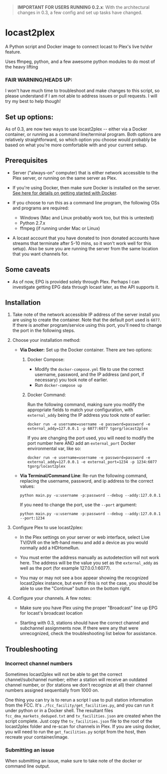 > **IMPORTANT FOR USERS RUNNING 0.2.x**: With the architectural changes in 0.3, a few config and set up tasks have changed. 


# locast2plex
A Python script and Docker image to connect locast to Plex's live tv/dvr feature. 

Uses ffmpeg, python, and a few awesome python modules to do most of the heavy lifting


### FAIR WARNING/HEADS UP:
I won't have much time to troubleshoot and make changes to this script, so please understand if I am not able to address issues or pull requests.   I will try my best to help though!


## Set up options:
As of 0.3, are now two ways to use locast2plex -- either via a Docker container, or running as a command line/terminal program.  Both options are relatively straightforward, so which option you choose would probably be based on what you're more comfortable with and your current setup.


## Prerequisites
- Server ("always-on" computer) that is either network accessible to the Plex server, or running on the same server as Plex.  

- If you're using Docker, then make sure Docker is installed on the server. [See here for details on getting started with Docker](https://docs.docker.com/get-started/).

- If you choose to run this as a command line program, the following OSs and programs are required:
    - Windows (Mac and Linux probably work too, but this is untested)
    - Python 2.7.x
    - ffmpeg (if running under Mac or Linux)


- A locast account that you have donated to (non donated accounts have streams that terminate after 5-10 mins, so it won't work well for this setup).  Also be sure you are running the server from the same location that you want channels for.


## Some caveats
- As of now, EPG is provided solely through Plex.  Perhaps I can investigate getting EPG data through locast later, as the API supports it.


## Installation
1. Take note of the network accessible IP address of the server install you are using to create the container.  Note that the default port used is `6077`.  If there is another program/service using this port, you'll need to change the port in the following steps.

2. Choose your installation method:
    - **Via Docker:**  Set up the Docker container.  There are two options:
        1. Docker Compose:
            - Modify the `docker-compose.yml` file to use the correct username, password, and the IP address (and port, if necessary) you took note of earlier.
            - Run `docker-compose up`

        2. Docker Command:
        
            Run the following command, making sure you modify the appropriate fields to match your configuration, with `external_addy` being the IP address you took note of earlier:
                
            `docker run -e username=username -e password=password -e external_addy=127.0.0.1 -p 6077:6077 tgorg/locast2plex`

            If you are changing the port used, you will need to modify the port number here AND add an `external_port` Docker environmental var, like so:

            `docker run -e username=username -e password=password -e external_addy=127.0.0.1 -e external_port=1234 -p 1234:6077 tgorg/locast2plex`

    - **Via Terminal/Command Line**: Re-run the following command, replacing the username, password, and ip address to the correct values:
    
      `python main.py -u:username -p:password --debug --addy:127.0.0.1`

      If you need to change the port, use the `--port` argument:
      
      `python main.py -u:username -p:password --debug --addy:127.0.0.1 --port:1234`


3. Configure Plex to use locast2plex: 
    - In the Plex settings on your server or web interface, select Live TV/DVR on the left-hand menu and add a device as you would normally add a HDHomeRun.  

    - You must enter the address manually as autodetection will not work here.  The address will be the value you set as the `external_addy` as well as the port (for example 127.0.0.1:6077).  

    - You may or may not see a box appear showing the recognized locast2plex instance, but even if this is not the case, you should be able to use the "Continue" button on the bottom right.

4. Configure your channels.  A few notes:
    - Make sure you have Plex using the proper "Broadcast" line up EPG for locast's broadcast location

    - Starting with 0.3, stations should have the correct channel and subchannel assignments now.  If there were any that were unrecognized, check the troubleshooting list below for assistance.



## Troubleshooting

### Incorrect channel numbers

Sometimes locast2plex will not be able to get the correct channel/subchannel number; either a station will receive an outdated channel number, or (for stations we don't recognize at all) their channel numbers assigned sequentially from 1000 on. 

One thing you can try is to rerun a script I use to pull station information from the FCC.  It's `./fcc_facility/get_facilities.py`, and you can run it under python or in a Docker shell.  The resultant files `fcc_dma_markets_deduped.txt` and `tv_facilities.json` are created when the script complete.  Just copy the `tv_facilities.json` file to the root of the locast2plex folder and re-scan for channels in Plex.  If you are using docker, you will need to run the `get_facilities.py` script from the host, then recreate your container/image.
  

### Submitting an issue

When submitting an issue, make sure to take note of the docker or command line output.  